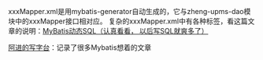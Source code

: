 xxxMapper.xml是用mybatis-generator自动生成的，它与zheng-upms-dao模块中的xxxMapper接口相对应。
复杂的xxxMapper.xml中有各种标签，看这篇文章的说明：[MyBatis动态SQL（认真看看， 以后写SQL就爽多了）](https://www.cnblogs.com/homejim/p/9909657.html)


[阿进的写字台](https://www.cnblogs.com/homejim/)：记录了很多Mybatis想着的文章
